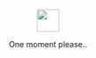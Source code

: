
<br/>
<br/>
<br/>
<br/>
<p align="center">
	<img width="40" src="https://github.githubassets.com/images/mona-loading-default.gif">
<p align="center">One moment please..</p>
<br/>
<br/>
<br/>
<br/>

<!-- <h1 align="center">Hi 👋, I'm Ramil Saavedra</h1>
<h3 align="center">Full Stack Web Developer</h3>


- 🌐 Visit my personal website [here](https://www.jetdev.info/)
- 🔨 I`m currently building [Easy Campaign](https://github.com/ramilsaavedra/easy-campaign) & [TipidShop](https://github.com/JetNicer/tipidshop)
- 🌱 I’m currently learning [NodeJS: Advanced Concepts](https://www.udemy.com/course/advanced-node-for-developers/)
- 📫 Say hi! **rdsaavedra15@gmail.com**

![Top Langs](https://github-readme-stats.vercel.app/api/top-langs/?username=ramilsaavedra&langs_count=8&hide=shell&layout=compact&theme=dark)

![profile views](https://komarev.com/ghpvc/?username=ramilsaavedra&style=for-the-badge&color=lightgrey)
**ramilsaavedra/ramilsaavedra** is a ✨ _special_ ✨ repository because its `README.md` (this file) appears on your GitHub profile.

Here are some ideas to get you started:


- 🌱 I’m currently learning ...
- 👯 I’m looking to collaborate on ...
- 🤔 I’m looking for help with ...
- 💬 Ask me about ...
- 📫 How to reach me: ...
- 😄 Pronouns: ...
- ⚡ Fun fact: ...
-->
